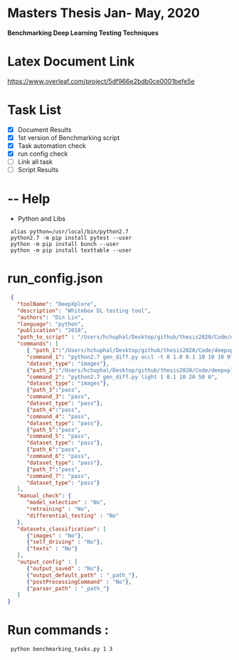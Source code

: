 # Masters Thesis Jan- May, 2020 

**Benchmarking Deep Learning Testing Techniques**

# Latex Document Link

https://www.overleaf.com/project/5df966e2bdb0ce0001befe5e

# Task List
- [x] Document Results
- [x] 1st version of Benchmarking script
- [x] Task automation check
- [x] run config check
- [ ] Link all task
- [ ] Script Results

# -- Help
- Python and Libs
```
 alias python=/usr/local/bin/python2.7
 python2.7 -m pip install pytest --user
 python -m pip install bunch --user
 python -m pip install texttable --user
 ```
 
# run_config.json
```json
 {
   "toolName": "DeepXplore",                    
   "description": "Whitebox DL testing tool",
   "authors": "Din Lin",
   "language": "python",                       
   "publication": "2018", 
   "path_to_script" : "/Users/hchuphal/Desktop/github/thesis2020/Code/deepxplore-master",                    
   "commands": [
      { "path_1":"/Users/hchuphal/Desktop/github/thesis2020/Code/deepxplore-master/MNIST",
      "command_1": "python2.7 gen_diff.py occl -t 0 1.0 0.1 10 10 10 0",
      "dataset_type": "images"},
      {"path_2":"/Users/hchuphal/Desktop/github/thesis2020/Code/deepxplore-master/Driving",
      "command_2": "python2.7 gen_diff.py light 1 0.1 10 20 50 0",
      "dataset_type": "images"},
      {"path_3":"pass",
      "command_3": "pass",
      "dataset_type": "pass"},
      {"path_4":"pass",
      "command_4": "pass",
      "dataset_type": "pass"},
      {"path_5":"pass",
      "command_5": "pass",
      "dataset_type": "pass"},
      {"path_6":"pass",
      "command_6": "pass",
      "dataset_type": "pass"},
      {"path_7":"pass",
      "command_7": "pass",
      "dataset_type": "pass"}
   ],
   "manual_check": {
      "model_selection" : "No",
      "retraining" : "No",
      "differential_testing" : "No"
   },
   "datasets_classification": [
      {"images" : "No"},
      {"self_driving" : "No"},
      {"texts" : "No"}
   ],
   "output_config" : [
      {"output_saved" : "No"},
      {"output_default_path" : "_path_"},
      {"postProcessingCommand" : "No"},
      {"parser_path" : "_path_"}
   ]
}
```

# Run commands :
```
 python benchmarking_tasks.py 1 3
```
